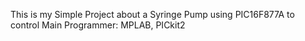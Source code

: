 This is my Simple Project about a Syringe Pump using PIC16F877A to control
Main Programmer: MPLAB, PICkit2
